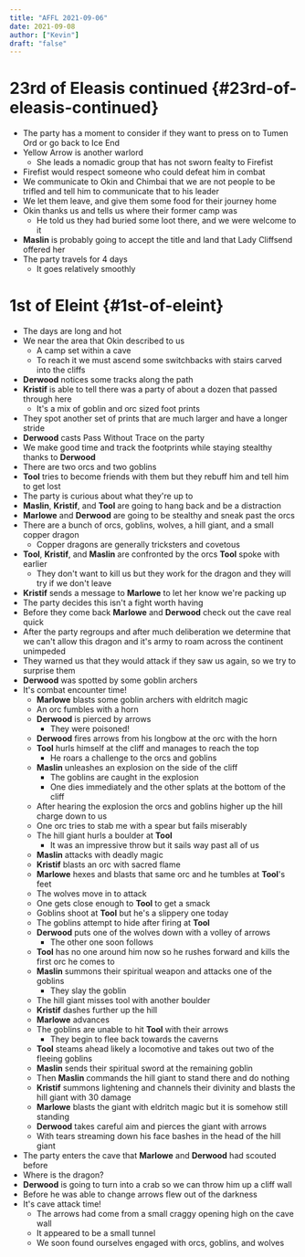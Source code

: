 ```yaml
---
title: "AFFL 2021-09-06"
date: 2021-09-08 
author: ["Kevin"]
draft: "false"
---
```


# 23rd of Eleasis continued {#23rd-of-eleasis-continued}

*  The party has a moment to consider if they want to press on to Tumen Ord or go back to Ice End
*  Yellow Arrow is another warlord
    *  She leads a nomadic group that has not sworn fealty to Firefist
*  Firefist would respect someone who could defeat him in combat
*  We communicate to Okin and Chimbai that we are not people to be trifled and tell him to communicate that to his leader
*  We let them leave, and give them some food for their journey home
*  Okin thanks us and tells us where their former camp was
    *  He told us they had buried some loot there, and we were welcome to it
*  **Maslin** is probably going to accept the title and land that Lady Cliffsend offered her
*  The party travels for 4 days
    *  It goes relatively smoothly


# 1st of Eleint {#1st-of-eleint}

*  The days are long and hot
*  We near the area that Okin described to us
    *  A camp set within a cave
    *  To reach it we must ascend some switchbacks with stairs carved into the cliffs
*  **Derwood** notices some tracks along the path
*  **Kristif** is able to tell there was a party of about a dozen that passed through here
    *  It's a mix of goblin and orc sized foot prints
*  They spot another set of prints that are much larger and have a longer stride
*  **Derwood** casts Pass Without Trace on the party
*  We make good time and track the footprints while staying stealthy thanks to **Derwood**
*  There are two orcs and two goblins
*  **Tool** tries to become friends with them but they rebuff him and tell him to get lost
*  The party is curious about what they're up to
*  **Maslin**, **Kristif**, and **Tool** are going to hang back and be a distraction
*  **Marlowe** and **Derwood** are going to be stealthy and sneak past the orcs
*  There are a bunch of orcs, goblins, wolves, a hill giant, and a small copper dragon
    *  Copper dragons are generally tricksters and covetous
*  **Tool**, **Kristif**, and **Maslin** are confronted by the orcs **Tool** spoke with earlier
    *  They don't want to kill us but they work for the dragon and they will try if we don't leave
*  **Kristif** sends a message to **Marlowe** to let her know we're packing up
*  The party decides this isn't a fight worth having
*  Before they come back **Marlowe** and **Derwood** check out the cave real quick
*  After the party regroups and after much deliberation we determine that we can't allow this dragon and it's army to roam across the continent unimpeded
*  They warned us that they would attack if they saw us again, so we try to surprise them
*  **Derwood** was spotted by some goblin archers
*  It's combat encounter time!
    *  **Marlowe** blasts some goblin archers with eldritch magic
    *  An orc fumbles with a horn
    *  **Derwood** is pierced by arrows
        *  They were poisoned!
    *  **Derwood** fires arrows from his longbow at the orc with the horn
    *  **Tool** hurls himself at the cliff and manages to reach the top
        *  He roars a challenge to the orcs and goblins
    *  **Maslin** unleashes an explosion on the side of the cliff
        *  The goblins are caught in the explosion
        *  One dies immediately and the other splats at the bottom of the cliff
    *  After hearing the explosion the orcs and goblins higher up the hill charge down to us
    *  One orc tries to stab me with a spear but fails miserably
    *  The hill giant hurls a boulder at **Tool**
        *  It was an impressive throw but it sails way past all of us
    *  **Maslin** attacks with deadly magic
    *  **Kristif** blasts an orc with sacred flame
    *  **Marlowe** hexes and blasts that same orc and he tumbles at **Tool**'s feet
    *  The wolves move in to attack
    *  One gets close enough to **Tool** to get a smack
    *  Goblins shoot at **Tool** but he's a slippery one today
    *  The goblins attempt to hide after firing at **Tool**
    *  **Derwood** puts one of the wolves down with a volley of arrows
        *  The other one soon follows
    *  **Tool** has no one around him now so he rushes forward and kills the first orc he comes to
    *  **Maslin** summons their spiritual weapon and attacks one of the goblins
        *  They slay the goblin
    *  The hill giant misses tool with another boulder
    *  **Kristif** dashes further up the hill
    *  **Marlowe** advances
    *  The goblins are unable to hit **Tool** with their arrows
        *  They begin to flee back towards the caverns
    *  **Tool** steams ahead likely a locomotive and takes out two of the fleeing goblins
    *  **Maslin** sends their spiritual sword at the remaining goblin
    *  Then **Maslin** commands the hill giant to stand there and do nothing
    *  **Kristif** summons lightening and channels their divinity and blasts the hill giant with 30 damage
    *  **Marlowe** blasts the giant with eldritch magic but it is somehow still standing
    *  **Derwood** takes careful aim and pierces the giant with arrows
    *  With tears streaming down his face bashes in the head of the hill giant
*  The party enters the cave that **Marlowe** and **Derwood** had scouted before
*  Where is the dragon?
*  **Derwood** is going to turn into a crab so we can throw him up a cliff wall
*  Before he was able to change arrows flew out of the darkness
*  It's cave attack time!
    *  The arrows had come from a small craggy opening high on the cave wall
    *  It appeared to be a small tunnel
    *  We soon found ourselves engaged with orcs, goblins, and wolves
